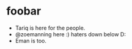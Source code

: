 # foobar

* Tariq is here for the people.
* @zoemanning here :) haters down below D:
* Eman is too.

